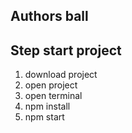 ## Authors ball
## Step start project
1. download project
2. open project
3. open terminal 
4. npm install 
5. npm start
